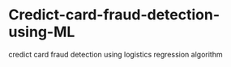 # Credict-card-fraud-detection-using-ML
credict card fraud detection using logistics regression algorithm 
